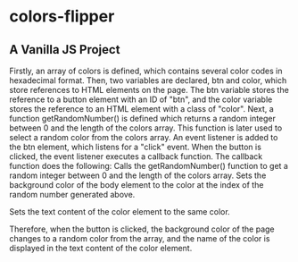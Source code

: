 # colors-flipper
## A Vanilla JS Project
Firstly, an array of colors is defined, which contains several color codes in hexadecimal format.
Then, two variables are declared, btn and color, which store references to HTML elements on the page. The btn variable stores the reference to a button element with an ID of "btn", and the color variable stores the reference to an HTML element with a class of "color".
Next, a function getRandomNumber() is defined which returns a random integer between 0 and the length of the colors array. This function is later used to select a random color from the colors array.
An event listener is added to the btn element, which listens for a "click" event. When the button is clicked, the event listener executes a callback function. The callback function does the following:
Calls the getRandomNumber() function to get a random integer between 0 and the length of the colors array.
Sets the background color of the body element to the color at the index of the random number generated above.

Sets the text content of the color element to the same color.

Therefore, when the button is clicked, the background color of the page changes to a random color from the array, and the name of the color is displayed in the text content of the color element.
